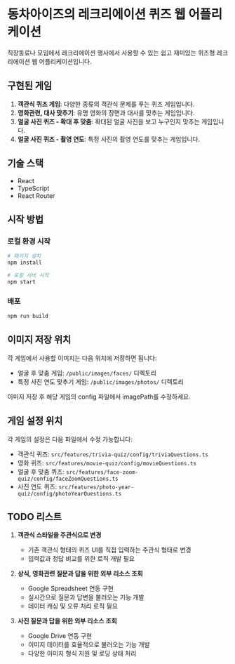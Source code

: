 # 동차아이즈의 레크리에이션 퀴즈 웹 어플리케이션

직장동료나 모임에서 레크리에이션 행사에서 사용할 수 있는 쉽고 재미있는 퀴즈형 레크리에이션 웹 어플리케이션입니다.

## 구현된 게임

1. **객관식 퀴즈 게임**: 다양한 종류의 객관식 문제를 푸는 퀴즈 게임입니다.
2. **영화관련, 대사 맞추기**: 유명 영화의 장면과 대사를 맞추는 게임입니다.
3. **얼굴 사진 퀴즈 - 확대 후 맞춤**: 확대된 얼굴 사진을 보고 누구인지 맞추는 게임입니다.
4. **얼굴 사진 퀴즈 - 촬영 연도**: 특정 사진의 촬영 연도를 맞추는 게임입니다.

## 기술 스택

- React
- TypeScript
- React Router

## 시작 방법

### 로컬 환경 시작

```bash
# 패키지 설치
npm install

# 로컬 서버 시작
npm start
```

### 배포

```bash
npm run build
```

## 이미지 저장 위치

각 게임에서 사용할 이미지는 다음 위치에 저장하면 됩니다:

- 얼굴 후 맞춤 게임: `/public/images/faces/` 디렉토리
- 특정 사진 연도 맞추기 게임: `/public/images/photos/` 디렉토리

이미지 저장 후 해당 게임의 config 파일에서 imagePath를 수정하세요.

## 게임 설정 위치

각 게임의 설정은 다음 파일에서 수정 가능합니다:

- 객관식 퀴즈: `src/features/trivia-quiz/config/triviaQuestions.ts`
- 영화 퀴즈: `src/features/movie-quiz/config/movieQuestions.ts`
- 얼굴 후 맞춤 퀴즈: `src/features/face-zoom-quiz/config/faceZoomQuestions.ts`
- 사진 연도 퀴즈: `src/features/photo-year-quiz/config/photoYearQuestions.ts`

## TODO 리스트

1. **객관식 스타일을 주관식으로 변경**
   - 기존 객관식 형태의 퀴즈 UI를 직접 입력하는 주관식 형태로 변경
   - 입력값과 정답 비교를 위한 로직 개발 필요

2. **상식, 영화관련 질문과 답을 위한 외부 리소스 조회**
   - Google Spreadsheet 연동 구현
   - 실시간으로 질문과 답변을 불러오는 기능 개발
   - 데이터 캐싱 및 오류 처리 로직 필요

3. **사진 질문과 답을 위한 외부 리소스 조회**
   - Google Drive 연동 구현
   - 이미지 데이터를 효율적으로 불러오는 기능 개발
   - 다양한 이미지 형식 지원 및 로딩 상태 처리